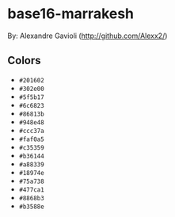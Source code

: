 # base16-marrakesh

By: Alexandre Gavioli (http://github.com/Alexx2/)

## Colors

* `#201602`
* `#302e00`
* `#5f5b17`
* `#6c6823`
* `#86813b`
* `#948e48`
* `#ccc37a`
* `#faf0a5`
* `#c35359`
* `#b36144`
* `#a88339`
* `#18974e`
* `#75a738`
* `#477ca1`
* `#8868b3`
* `#b3588e`
